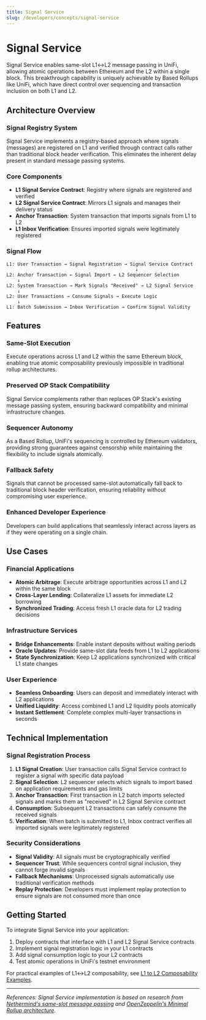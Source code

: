 ```yaml
---
title: Signal Service
slug: /developers/concepts/signal-service
---
```


# Signal Service

Signal Service enables same-slot L1↔L2 message passing in UniFi, allowing atomic operations between Ethereum and the L2 within a single block. This breakthrough capability is uniquely achievable by Based Rollups like UniFi, which have direct control over sequencing and transaction inclusion on both L1 and L2.

## Architecture Overview

### Signal Registry System

Signal Service implements a registry-based approach where signals (messages) are registered on L1 and verified through contract calls rather than traditional block header verification. This eliminates the inherent delay present in standard message passing systems.

### Core Components

- **L1 Signal Service Contract**: Registry where signals are registered and verified
- **L2 Signal Service Contract**: Mirrors L1 signals and manages their delivery status
- **Anchor Transaction**: System transaction that imports signals from L1 to L2
- **L1 Inbox Verification**: Ensures imported signals were legitimately registered

### Signal Flow

```
L1: User Transaction → Signal Registration → Signal Service Contract
                                               ↓
L2: Anchor Transaction ← Signal Import ← L2 Sequencer Selection
    ↓
L2: System Transaction → Mark Signals "Received" → L2 Signal Service
    ↓
L2: User Transactions → Consume Signals → Execute Logic
    ↓
L1: Batch Submission → Inbox Verification → Confirm Signal Validity
```

## Features

### Same-Slot Execution
Execute operations across L1 and L2 within the same Ethereum block, enabling true atomic composability previously impossible in traditional rollup architectures.

### Preserved OP Stack Compatibility
Signal Service complements rather than replaces OP Stack's existing message passing system, ensuring backward compatibility and minimal infrastructure changes.

### Sequencer Autonomy
As a Based Rollup, UniFi's sequencing is controlled by Ethereum validators, providing strong guarantees against censorship while maintaining the flexibility to include signals atomically.

### Fallback Safety
Signals that cannot be processed same-slot automatically fall back to traditional block header verification, ensuring reliability without compromising user experience.

### Enhanced Developer Experience
Developers can build applications that seamlessly interact across layers as if they were operating on a single chain.

## Use Cases

### Financial Applications
- **Atomic Arbitrage**: Execute arbitrage opportunities across L1 and L2 within the same block
- **Cross-Layer Lending**: Collateralize L1 assets for immediate L2 borrowing
- **Synchronized Trading**: Access fresh L1 oracle data for L2 trading decisions

### Infrastructure Services
- **Bridge Enhancements**: Enable instant deposits without waiting periods
- **Oracle Updates**: Provide same-slot data feeds from L1 to L2 applications
- **State Synchronization**: Keep L2 applications synchronized with critical L1 state changes

### User Experience
- **Seamless Onboarding**: Users can deposit and immediately interact with L2 applications
- **Unified Liquidity**: Access combined L1 and L2 liquidity pools atomically
- **Instant Settlement**: Complete complex multi-layer transactions in seconds

## Technical Implementation

### Signal Registration Process

1. **L1 Signal Creation**: User transaction calls Signal Service contract to register a signal with specific data payload
2. **Signal Selection**: L2 sequencer selects which signals to import based on application requirements and gas limits
3. **Anchor Transaction**: First transaction in L2 batch imports selected signals and marks them as "received" in L2 Signal Service contract
4. **Consumption**: Subsequent L2 transactions can safely consume the received signals
5. **Verification**: When batch is submitted to L1, Inbox contract verifies all imported signals were legitimately registered

### Security Considerations

- **Signal Validity**: All signals must be cryptographically verified
- **Sequencer Trust**: While sequencers control signal inclusion, they cannot forge invalid signals
- **Fallback Mechanisms**: Unprocessed signals automatically use traditional verification methods
- **Replay Protection**: Developers must implement replay protection to ensure signals are not consumed more than once

## Getting Started

To integrate Signal Service into your application:

1. Deploy contracts that interface with L1 and L2 Signal Service contracts
2. Implement signal registration logic in your L1 contracts
3. Add signal consumption logic to your L2 contracts
4. Test atomic operations in UniFi's testnet environment

For practical examples of L1↔L2 composability, see [L1 to L2 Composability Examples](../reference/L1-to-L2-composability-examples.md).

---

*References: Signal Service implementation is based on research from [Nethermind's same-slot message passing](https://ethresear.ch/t/same-slot-l1-l2-message-passing/21186) and [OpenZeppelin's Minimal Rollup architecture](https://github.com/OpenZeppelin/minimal-rollup/blob/main/documentation/signal-service.md).*